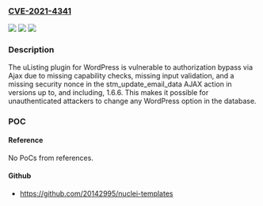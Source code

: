### [CVE-2021-4341](https://cve.mitre.org/cgi-bin/cvename.cgi?name=CVE-2021-4341)
![](https://img.shields.io/static/v1?label=Product&message=Directory%20Listings%20WordPress%20plugin%20%E2%80%93%20uListing&color=blue)
![](https://img.shields.io/static/v1?label=Version&message=*%3C%201.7%20&color=brighgreen)
![](https://img.shields.io/static/v1?label=Vulnerability&message=CWE-862%20Missing%20Authorization&color=brighgreen)

### Description

The uListing plugin for WordPress is vulnerable to authorization bypass via Ajax due to missing capability checks, missing input validation, and a missing security nonce in the stm_update_email_data AJAX action in versions up to, and including, 1.6.6. This makes it possible for unauthenticated attackers to change any WordPress option in the database.

### POC

#### Reference
No PoCs from references.

#### Github
- https://github.com/20142995/nuclei-templates

